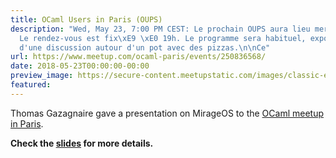 ```yaml
---
title: OCaml Users in Paris (OUPS)
description: "Wed, May 23, 7:00 PM CEST: Le prochain OUPS aura lieu mercredi 23 mai.
  Le rendez-vous est fix\xE9 \xE0 19h. Le programme sera habituel, expos\xE9s suivis
  d'une discussion autour d'un pot avec des pizzas.\n\nCe"
url: https://www.meetup.com/ocaml-paris/events/250836568/
date: 2018-05-23T00:00:00-00:00
preview_image: https://secure-content.meetupstatic.com/images/classic-events/257293542/676x380.jpg
featured:
---
```


<p>Thomas Gazagnaire gave a presentation on MirageOS to the
<a href="https://www.meetup.com/ocaml-paris/">OCaml meetup in Paris</a>.</p>
<p><strong>Check the <a href="http://gazagnaire.org/pub/2018.05.OUPS.pdf">slides</a>
for more details.</strong></p>
